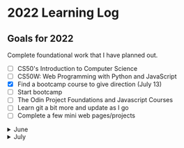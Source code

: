 # 2022 Learning Log

## Goals for 2022

Complete foundational work that I have planned out. 
- [ ] CS50's Introduction to Computer Science
- [ ] CS50W: Web Programming with Python and JavaScript
- [x] Find a bootcamp course to give direction (July 13)
- [ ] Start bootcamp
- [ ] The Odin Project Foundations and Javascript Courses
- [ ] Learn git a bit more and update as I go
- [ ] Complete a few mini web pages/projects

<details> 
  <summary> June </summary>

So far in June of 2022 I have done a lot of research into different courses and strategies people have used to switch into SWE from all walks of life and a key factor that I have seen in these other than project work of course is foundational courses, a core course they used to begin with and then moving onto freecodecamp and working through certifications. I have updated the course_log accordingly to what I think will be beneficial for me to learn and go through and will continue to do so.

### _June 22_

Re opened my old github accound and made a sort of blog/tracker for a future portfolio of my skills and the road I am taking to become a SWE. Took a while to figure out why markdown was not working but have got a barebones set up going.

### _June 23_

Decided to do TOP as it will help more than programming in a real environment and I can practice basic things using Code Academy if I need to.
  
</details>

<details>
  
  <summary> July </summary>

Over the course of my holiday I considered the difference between Coder Academy and Institute of Data hosted by UTS. I decided to go with Coder Academy for my course as from my research it has many more reviews and history in regards to SWE (Web Dev). I found it much harder to find information about the SWE course for IOD as it looks to be mostly Data Science, which I would love to try but I want to get back into SWE and creating in coding. Only caveat to that though is that it is longer by 3 months due to class length and things covered. I also chose Coder Academy as it has a 1 month placement if needed and also covers python which I would like to learn. Though the institute of Data has 5 students per teacher I believe from reviews and people I have spoken to, I believe Coder Academy covers the technology I want to use and is a good place to learn.

I started doing The Odin Project introductions which is mostly about what is a computer.

### _July 14_

Started working on Prequisites of the course in Foundations learning about how the Web works and also finally figured out and understood how Packets work and the internet works with transferring Data which is actually amazing going through different pathways each to get their locations.

### _July 17_

Watched Lecture 0 of CS50, however I will be skipping using scratch as I a have some previous basic experience in programming and have TOP for coding already in practice. Once coding in a dev software starts in CS50 I will follow along and do the projects.

### _July 19_

Continued work on the start of TOP and continued on the Unix lesson which I started last week however had a permissions error on my mac. After some troubleshooting and "repair" of terminal permissions I think my issue was actually a typo in the terminal code.

### _July 20_

Continuing to work on TOP Unix lesson as I complete it during work and travel time. My manager suggested a data analyst role for me from the contact centre which has me questioning what I should do next as I can learn quickly if that is my main focus so I might try to apply to it for now and see how it goes.

### _July 21_ 

I am nearing the end of the Unix lesson and feel like I have learned a lot, understanding a bit of the CLI in how to manage (move, delete, copy, etc) files/directories.

In todays lesson I am learning about pipes to create outputs from multiple commands without making an intermediary file. My answers in the lessons so far have either been close to the answer or I misread the question so although I missed some I feel more confident than I do before. Watched Part of CS50 Week 1 and could not finish it because I was too tired.

### _July 22_

Continued watching CS50 Week 1 but still unfinished, will continue and finish tomorrow
  
### _July 23_

  I am now 25% through the foundations part of The Odin Project and set up Git/nearly done with basics and completed basic prerequisites. My next step is to get into HTML Foundations and go from there. I still have not finished Week 1 lecture of CS50 but will try again tomorrow when we return home.
